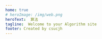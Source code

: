 ```yaml
---
home: true
# heroImage: /img/web.png
heroText:  算法
tagline:  Welcome to your Algorithm site
footer: Created by csucjh
---
```

